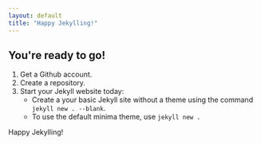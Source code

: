 ```yaml
---
layout: default
title: "Happy Jekylling!"
---
```


## You're ready to go!

1. Get a Github account. 
2. Create a repository.
3. Start your Jekyll website today:
   - Create a your basic Jekyll site without a theme using the command `jekyll new . --blank`.
   - To use the default minima theme, use `jekyll new .`

Happy Jekylling!